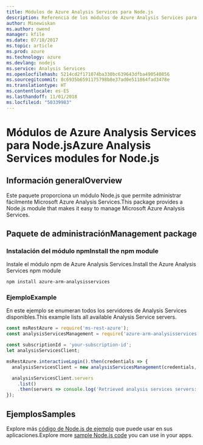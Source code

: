 ```yaml
---
title: Módulos de Azure Analysis Services para Node.js
description: Referencia de los módulos de Azure Analysis Services para Node.js
author: Minewiskan
ms.author: owend
manager: kfile
ms.date: 07/18/2017
ms.topic: article
ms.prod: azure
ms.technology: azure
ms.devlang: nodejs
ms.service: Analysis Services
ms.openlocfilehash: 5214cd2f171074ba330bc639643dfba490540856
ms.sourcegitcommit: 8c6935b6591175798b8e37ad0e511864fad3478e
ms.translationtype: HT
ms.contentlocale: es-ES
ms.lasthandoff: 11/01/2018
ms.locfileid: "50339983"
---
```

# <a name="azure-analysis-services-modules-for-nodejs"></a><span data-ttu-id="d15e7-103">Módulos de Azure Analysis Services para Node.js</span><span class="sxs-lookup"><span data-stu-id="d15e7-103">Azure Analysis Services modules for Node.js</span></span>

## <a name="overview"></a><span data-ttu-id="d15e7-104">Información general</span><span class="sxs-lookup"><span data-stu-id="d15e7-104">Overview</span></span>
<span data-ttu-id="d15e7-105">Este paquete proporciona un módulo Node.js que permite administrar fácilmente Microsoft Azure Analysis Services.</span><span class="sxs-lookup"><span data-stu-id="d15e7-105">This package provides a Node.js module that makes it easy to manage Microsoft Azure Analysis Services.</span></span>

## <a name="management-package"></a><span data-ttu-id="d15e7-106">Paquete de administración</span><span class="sxs-lookup"><span data-stu-id="d15e7-106">Management package</span></span>

### <a name="install-the-npm-module"></a><span data-ttu-id="d15e7-107">Instalación del módulo npm</span><span class="sxs-lookup"><span data-stu-id="d15e7-107">Install the npm module</span></span>

<span data-ttu-id="d15e7-108">Instale el módulo npm de Azure Analysis Services.</span><span class="sxs-lookup"><span data-stu-id="d15e7-108">Install the Azure Analysis Services npm module</span></span>

```bash
npm install azure-arm-analysisservices
```

### <a name="example"></a><span data-ttu-id="d15e7-109">Ejemplo</span><span class="sxs-lookup"><span data-stu-id="d15e7-109">Example</span></span>

<span data-ttu-id="d15e7-110">En este ejemplo se enumeran todos los servidores de Analysis Services disponibles.</span><span class="sxs-lookup"><span data-stu-id="d15e7-110">This example lists all available Analysis Service servers.</span></span>

```javascript
const msRestAzure = require('ms-rest-azure');
const analysisServicesManagement = require('azure-arm-analysisservices');

const subscriptionId = 'your-subscription-id';
let analysisServicesClient;

msRestAzure.interactiveLogin().then(credentials => {
  analysisServicesClient = new analysisServicesManagement(credentials, subscriptionId);

  analysisServicesClient.servers
    .list()
    .then(servers => console.log('Retrieved analysis services servers: ', servers));
});
```

## <a name="samples"></a><span data-ttu-id="d15e7-111">Ejemplos</span><span class="sxs-lookup"><span data-stu-id="d15e7-111">Samples</span></span>

<span data-ttu-id="d15e7-112">Explore más [código de Node.js de ejemplo](https://azure.microsoft.com/resources/samples/?platform=nodejs) que puede usar en sus aplicaciones.</span><span class="sxs-lookup"><span data-stu-id="d15e7-112">Explore more [sample Node.js code](https://azure.microsoft.com/resources/samples/?platform=nodejs) you can use in your apps.</span></span>
